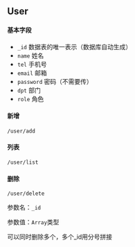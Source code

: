## User

#### 基本字段

- `_id` 数据表的唯一表示（数据库自动生成）
- `name` 姓名
- `tel` 手机号
- `email` 邮箱
- `password` 密码（不需要传）
- `dpt` 部门
- `role` 角色

#### 新增

`/user/add`

#### 列表

`/user/list`

#### 删除

`/user/delete`

参数名：`_id`

参数值：`Array`类型

可以同时删除多个，多个_id用分号拼接